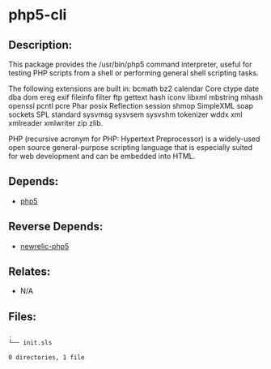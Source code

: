 # php5-cli

## Description:

This package provides the /usr/bin/php5 command interpreter, useful for testing PHP scripts from a shell or performing general shell scripting tasks.

The following extensions are built in: bcmath bz2 calendar Core ctype date dba dom ereg exif fileinfo filter ftp gettext hash iconv libxml mbstring mhash openssl pcntl pcre Phar posix Reflection session shmop SimpleXML soap sockets SPL standard sysvmsg sysvsem sysvshm tokenizer wddx xml xmlreader xmlwriter zip zlib.

PHP (recursive acronym for PHP: Hypertext Preprocessor) is a widely-used open source general-purpose scripting language that is especially suited for web development and can be embedded into HTML.

## Depends:

  -  [php5](/salt/php5)

## Reverse Depends:

  -  [newrelic-php5](/salt/newrelic-php5)

## Relates:

  -  N/A

## Files:

```bash
.
└── init.sls

0 directories, 1 file
```
